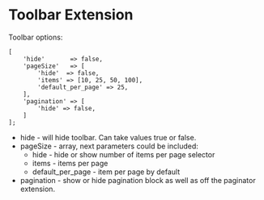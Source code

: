 <a id="customize-datagrid-extensions-toolbar"></a>

# Toolbar Extension

Toolbar options:

```none
[
    'hide'       => false,
    'pageSize'   => [
        'hide'  => false,
        'items' => [10, 25, 50, 100],
        'default_per_page' => 25,
    ],
    'pagination' => [
        'hide' => false,
    ]
];
```

- hide - will hide toolbar. Can take values true or false.
- pageSize - array, next parameters could be included:
  - hide - hide or show number of items per page selector
  - items - items per page
  - default_per_page - item per page by default
- pagination - show or hide pagination block as well as off the paginator extension.
